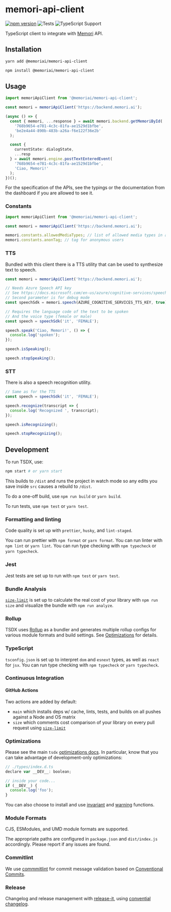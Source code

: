 # memori-api-client

[![npm version](https://img.shields.io/github/package-json/v/memori-ai/memori-api-client)](https://www.npmjs.com/package/@memoriai/memori-api-client)
![Tests](https://github.com/memori-ai/memori-api-client/workflows/CI/badge.svg?branch=main)
![TypeScript Support](https://img.shields.io/badge/TypeScript-Support-blue)

TypeScript client to integrate with [Memori](https://memori.ai) API.

## Installation

```bash
yarn add @memoriai/memori-api-client
```

```bash
npm install @memoriai/memori-api-client
```

## Usage

```ts
import memoriApiClient from '@memoriai/memori-api-client';

const memori = memoriApiClient('https://backend.memori.ai');

(async () => {
  const { memori, ...response } = await memori.backend.getMemoriById(
    '768b9654-e781-4c3c-81fa-ae1529d1bfbe',
    'be2e4a44-890b-483b-a26a-f6e122f36e2b'
  );

  const {
    currentState: dialogState,
    ...resp
  } = await memori.engine.postTextEnteredEvent(
    '768b9654-e781-4c3c-81fa-ae1529d1bfbe',
    'Ciao, Memori!'
  );
})();
```

For the specification of the APIs, see the typings or the documentation from the dashboard if you are allowed to see it.

### Constants

```ts
import memoriApiClient from '@memoriai/memori-api-client';

const memori = memoriApiClient('https://backend.memori.ai');

memori.constants.allowedMediaTypes; // list of allowed media types in asset upload
memori.constants.anonTag; // tag for anonymous users
```

### TTS

Bundled with this client there is a TTS utility that can be used to synthesize text to speech.

```ts
const memori = memoriApiClient('https://backend.memori.ai');

// Needs Azure Speech API key
// See https://docs.microsoft.com/en-us/azure/cognitive-services/speech-service/quickstarts/setup-platform?pivots=programming-language-javascript
// Second parameter is for debug mode
const speechSdk = memori.speech(AZURE_COGNITIVE_SERVICES_TTS_KEY, true);

// Requires the language code of the text to be spoken
// And the voice type (female or male)
const speech = speechSdk('it', 'FEMALE');

speech.speak('Ciao, Memori!', () => {
  console.log('spoken');
});

speech.isSpeaking();

speech.stopSpeaking();
```

### STT

There is also a speech recognition utility.

```ts
// Same as for the TTS
const speech = speechSdk('it', 'FEMALE');

speech.recognize(transcript => {
  console.log('Recognized ', transcript);
});

speech.isRecognizing();

speech.stopRecognizing();
```

## Development

To run TSDX, use:

```bash
npm start # or yarn start
```

This builds to `/dist` and runs the project in watch mode so any edits you save inside `src` causes a rebuild to `/dist`.

To do a one-off build, use `npm run build` or `yarn build`.

To run tests, use `npm test` or `yarn test`.

### Formatting and linting

Code quality is set up with `prettier`, `husky`, and `lint-staged`.

You can run prettier with `npm format` or `yarn format`.
You can run linter with `npm lint` or `yarn lint`.
You can run type checking with `npm typecheck` or `yarn typecheck`.

### Jest

Jest tests are set up to run with `npm test` or `yarn test`.

### Bundle Analysis

[`size-limit`](https://github.com/ai/size-limit) is set up to calculate the real cost of your library with `npm run size` and visualize the bundle with `npm run analyze`.

### Rollup

TSDX uses [Rollup](https://rollupjs.org) as a bundler and generates multiple rollup configs for various module formats and build settings. See [Optimizations](#optimizations) for details.

### TypeScript

`tsconfig.json` is set up to interpret `dom` and `esnext` types, as well as `react` for `jsx`.
You can run type checking with `npm typecheck` or `yarn typecheck`.

### Continuous Integration

#### GitHub Actions

Two actions are added by default:

- `main` which installs deps w/ cache, lints, tests, and builds on all pushes against a Node and OS matrix
- `size` which comments cost comparison of your library on every pull request using [`size-limit`](https://github.com/ai/size-limit)

### Optimizations

Please see the main `tsdx` [optimizations docs](https://github.com/palmerhq/tsdx#optimizations). In particular, know that you can take advantage of development-only optimizations:

```js
// ./types/index.d.ts
declare var __DEV__: boolean;

// inside your code...
if (__DEV__) {
  console.log('foo');
}
```

You can also choose to install and use [invariant](https://github.com/palmerhq/tsdx#invariant) and [warning](https://github.com/palmerhq/tsdx#warning) functions.

### Module Formats

CJS, ESModules, and UMD module formats are supported.

The appropriate paths are configured in `package.json` and `dist/index.js` accordingly. Please report if any issues are found.

### Commitlint

We use [commmitlint](https://commitlint.js.org/) for commit message validation based on [Conventional Commits](https://www.conventionalcommits.org/en/).

### Release

Changelog and release management with [release-it](https://github.com/release-it/release-it), using [convential changelog](https://github.com/release-it/conventional-changelog).
